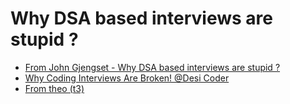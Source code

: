 # Why DSA based interviews are stupid ?

- [From John Gjengset - Why DSA based interviews are stupid ?](https://youtu.be/hmMbHB0zYrM?t=2880)
- [Why Coding Interviews Are Broken! @Desi Coder](https://youtu.be/eERQF8wRawE)
- [From theo (t3)](https://youtu.be/IH3Zcn2FL8E?t=5855)
